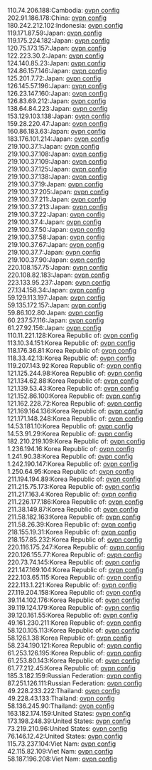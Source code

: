 110.74.206.188:Cambodia: [ovpn config](vpn/110_74_206_188.ovpn)  
202.91.186.178:China: [ovpn config](vpn/202_91_186_178.ovpn)  
180.242.212.102:Indonesia: [ovpn config](vpn/180_242_212_102.ovpn)  
119.171.87.59:Japan: [ovpn config](vpn/119_171_87_59.ovpn)  
119.175.224.182:Japan: [ovpn config](vpn/119_175_224_182.ovpn)  
120.75.173.157:Japan: [ovpn config](vpn/120_75_173_157.ovpn)  
122.223.30.2:Japan: [ovpn config](vpn/122_223_30_2.ovpn)  
124.140.85.23:Japan: [ovpn config](vpn/124_140_85_23.ovpn)  
124.86.157.146:Japan: [ovpn config](vpn/124_86_157_146.ovpn)  
125.201.7.72:Japan: [ovpn config](vpn/125_201_7_72.ovpn)  
126.145.57.196:Japan: [ovpn config](vpn/126_145_57_196.ovpn)  
126.23.147.160:Japan: [ovpn config](vpn/126_23_147_160.ovpn)  
126.83.69.212:Japan: [ovpn config](vpn/126_83_69_212.ovpn)  
138.64.84.223:Japan: [ovpn config](vpn/138_64_84_223.ovpn)  
153.129.103.138:Japan: [ovpn config](vpn/153_129_103_138.ovpn)  
159.28.220.47:Japan: [ovpn config](vpn/159_28_220_47.ovpn)  
160.86.183.63:Japan: [ovpn config](vpn/160_86_183_63.ovpn)  
183.176.101.214:Japan: [ovpn config](vpn/183_176_101_214.ovpn)  
219.100.37.1:Japan: [ovpn config](vpn/219_100_37_1.ovpn)  
219.100.37.108:Japan: [ovpn config](vpn/219_100_37_108.ovpn)  
219.100.37.109:Japan: [ovpn config](vpn/219_100_37_109.ovpn)  
219.100.37.125:Japan: [ovpn config](vpn/219_100_37_125.ovpn)  
219.100.37.138:Japan: [ovpn config](vpn/219_100_37_138.ovpn)  
219.100.37.19:Japan: [ovpn config](vpn/219_100_37_19.ovpn)  
219.100.37.205:Japan: [ovpn config](vpn/219_100_37_205.ovpn)  
219.100.37.211:Japan: [ovpn config](vpn/219_100_37_211.ovpn)  
219.100.37.213:Japan: [ovpn config](vpn/219_100_37_213.ovpn)  
219.100.37.22:Japan: [ovpn config](vpn/219_100_37_22.ovpn)  
219.100.37.4:Japan: [ovpn config](vpn/219_100_37_4.ovpn)  
219.100.37.50:Japan: [ovpn config](vpn/219_100_37_50.ovpn)  
219.100.37.58:Japan: [ovpn config](vpn/219_100_37_58.ovpn)  
219.100.37.67:Japan: [ovpn config](vpn/219_100_37_67.ovpn)  
219.100.37.7:Japan: [ovpn config](vpn/219_100_37_7.ovpn)  
219.100.37.90:Japan: [ovpn config](vpn/219_100_37_90.ovpn)  
220.108.157.75:Japan: [ovpn config](vpn/220_108_157_75.ovpn)  
220.108.82.183:Japan: [ovpn config](vpn/220_108_82_183.ovpn)  
223.133.95.237:Japan: [ovpn config](vpn/223_133_95_237.ovpn)  
27.134.158.34:Japan: [ovpn config](vpn/27_134_158_34.ovpn)  
59.129.113.197:Japan: [ovpn config](vpn/59_129_113_197.ovpn)  
59.135.172.157:Japan: [ovpn config](vpn/59_135_172_157.ovpn)  
59.86.102.80:Japan: [ovpn config](vpn/59_86_102_80.ovpn)  
60.237.57.116:Japan: [ovpn config](vpn/60_237_57_116.ovpn)  
61.27.92.156:Japan: [ovpn config](vpn/61_27_92_156.ovpn)  
110.11.221.128:Korea Republic of: [ovpn config](vpn/110_11_221_128.ovpn)  
113.10.34.151:Korea Republic of: [ovpn config](vpn/113_10_34_151.ovpn)  
118.176.36.81:Korea Republic of: [ovpn config](vpn/118_176_36_81.ovpn)  
118.33.42.13:Korea Republic of: [ovpn config](vpn/118_33_42_13.ovpn)  
119.207.143.92:Korea Republic of: [ovpn config](vpn/119_207_143_92.ovpn)  
121.125.244.98:Korea Republic of: [ovpn config](vpn/121_125_244_98.ovpn)  
121.134.62.88:Korea Republic of: [ovpn config](vpn/121_134_62_88.ovpn)  
121.139.53.43:Korea Republic of: [ovpn config](vpn/121_139_53_43.ovpn)  
121.152.86.100:Korea Republic of: [ovpn config](vpn/121_152_86_100.ovpn)  
121.162.228.72:Korea Republic of: [ovpn config](vpn/121_162_228_72.ovpn)  
121.169.164.136:Korea Republic of: [ovpn config](vpn/121_169_164_136.ovpn)  
121.171.148.248:Korea Republic of: [ovpn config](vpn/121_171_148_248.ovpn)  
14.53.181.10:Korea Republic of: [ovpn config](vpn/14_53_181_10.ovpn)  
14.53.91.29:Korea Republic of: [ovpn config](vpn/14_53_91_29.ovpn)  
182.210.219.109:Korea Republic of: [ovpn config](vpn/182_210_219_109.ovpn)  
1.236.194.16:Korea Republic of: [ovpn config](vpn/1_236_194_16.ovpn)  
1.241.90.38:Korea Republic of: [ovpn config](vpn/1_241_90_38.ovpn)  
1.242.190.147:Korea Republic of: [ovpn config](vpn/1_242_190_147.ovpn)  
1.250.64.95:Korea Republic of: [ovpn config](vpn/1_250_64_95.ovpn)  
211.194.194.89:Korea Republic of: [ovpn config](vpn/211_194_194_89.ovpn)  
211.215.75.173:Korea Republic of: [ovpn config](vpn/211_215_75_173.ovpn)  
211.217.163.4:Korea Republic of: [ovpn config](vpn/211_217_163_4.ovpn)  
211.226.177.186:Korea Republic of: [ovpn config](vpn/211_226_177_186.ovpn)  
211.38.149.87:Korea Republic of: [ovpn config](vpn/211_38_149_87.ovpn)  
211.58.182.163:Korea Republic of: [ovpn config](vpn/211_58_182_163.ovpn)  
211.58.26.39:Korea Republic of: [ovpn config](vpn/211_58_26_39.ovpn)  
218.155.19.31:Korea Republic of: [ovpn config](vpn/218_155_19_31.ovpn)  
218.157.85.232:Korea Republic of: [ovpn config](vpn/218_157_85_232.ovpn)  
220.116.175.247:Korea Republic of: [ovpn config](vpn/220_116_175_247.ovpn)  
220.126.155.77:Korea Republic of: [ovpn config](vpn/220_126_155_77.ovpn)  
220.73.74.145:Korea Republic of: [ovpn config](vpn/220_73_74_145.ovpn)  
221.147.169.104:Korea Republic of: [ovpn config](vpn/221_147_169_104.ovpn)  
222.103.65.115:Korea Republic of: [ovpn config](vpn/222_103_65_115.ovpn)  
222.113.1.221:Korea Republic of: [ovpn config](vpn/222_113_1_221.ovpn)  
27.119.204.158:Korea Republic of: [ovpn config](vpn/27_119_204_158.ovpn)  
39.114.102.176:Korea Republic of: [ovpn config](vpn/39_114_102_176.ovpn)  
39.119.124.179:Korea Republic of: [ovpn config](vpn/39_119_124_179.ovpn)  
39.120.161.55:Korea Republic of: [ovpn config](vpn/39_120_161_55.ovpn)  
49.161.230.211:Korea Republic of: [ovpn config](vpn/49_161_230_211.ovpn)  
58.120.105.113:Korea Republic of: [ovpn config](vpn/58_120_105_113.ovpn)  
58.126.1.38:Korea Republic of: [ovpn config](vpn/58_126_1_38.ovpn)  
58.234.190.121:Korea Republic of: [ovpn config](vpn/58_234_190_121.ovpn)  
61.253.126.195:Korea Republic of: [ovpn config](vpn/61_253_126_195.ovpn)  
61.253.80.143:Korea Republic of: [ovpn config](vpn/61_253_80_143.ovpn)  
61.77.212.45:Korea Republic of: [ovpn config](vpn/61_77_212_45.ovpn)  
185.3.182.159:Russian Federation: [ovpn config](vpn/185_3_182_159.ovpn)  
87.251.126.111:Russian Federation: [ovpn config](vpn/87_251_126_111.ovpn)  
49.228.233.222:Thailand: [ovpn config](vpn/49_228_233_222.ovpn)  
49.228.43.133:Thailand: [ovpn config](vpn/49_228_43_133.ovpn)  
58.136.245.90:Thailand: [ovpn config](vpn/58_136_245_90.ovpn)  
163.182.174.159:United States: [ovpn config](vpn/163_182_174_159.ovpn)  
173.198.248.39:United States: [ovpn config](vpn/173_198_248_39.ovpn)  
73.219.210.96:United States: [ovpn config](vpn/73_219_210_96.ovpn)  
76.146.12.42:United States: [ovpn config](vpn/76_146_12_42.ovpn)  
115.73.237.104:Viet Nam: [ovpn config](vpn/115_73_237_104.ovpn)  
42.115.82.109:Viet Nam: [ovpn config](vpn/42_115_82_109.ovpn)  
58.187.196.208:Viet Nam: [ovpn config](vpn/58_187_196_208.ovpn)  
